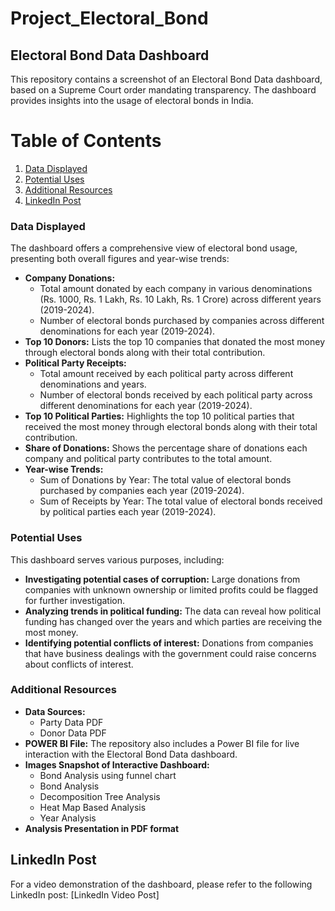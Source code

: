 # Project_Electoral_Bond
## Electoral Bond Data Dashboard

This repository contains a screenshot of an Electoral Bond Data dashboard, based on a Supreme Court order mandating transparency. The dashboard provides insights into the usage of electoral bonds in India.
# Table of Contents
1. [Data Displayed](#Data-Displayed)
2. [Potential Uses](#Potential-Uses)
3. [Additional Resources](#Additional-Resources)
4. [LinkedIn Post](#LinkedInPost)


### Data Displayed

The dashboard offers a comprehensive view of electoral bond usage, presenting both overall figures and year-wise trends:

- **Company Donations:**
  - Total amount donated by each company in various denominations (Rs. 1000, Rs. 1 Lakh, Rs. 10 Lakh, Rs. 1 Crore) across different years (2019-2024).
  - Number of electoral bonds purchased by companies across different denominations for each year (2019-2024).
- **Top 10 Donors:** Lists the top 10 companies that donated the most money through electoral bonds along with their total contribution.
- **Political Party Receipts:**
  - Total amount received by each political party across different denominations and years.
  - Number of electoral bonds received by each political party across different denominations for each year (2019-2024).
- **Top 10 Political Parties:** Highlights the top 10 political parties that received the most money through electoral bonds along with their total contribution.
- **Share of Donations:** Shows the percentage share of donations each company and political party contributes to the total amount.
- **Year-wise Trends:**
  - Sum of Donations by Year: The total value of electoral bonds purchased by companies each year (2019-2024).
  - Sum of Receipts by Year: The total value of electoral bonds received by political parties each year (2019-2024).

### Potential Uses

This dashboard serves various purposes, including:

- **Investigating potential cases of corruption:** Large donations from companies with unknown ownership or limited profits could be flagged for further investigation.
- **Analyzing trends in political funding:** The data can reveal how political funding has changed over the years and which parties are receiving the most money.
- **Identifying potential conflicts of interest:** Donations from companies that have business dealings with the government could raise concerns about conflicts of interest.

### Additional Resources

- **Data Sources:**
  - Party Data PDF
  - Donor Data PDF
- **POWER BI File:** The repository also includes a Power BI file for live interaction with the Electoral Bond Data dashboard.
- **Images Snapshot of Interactive Dashboard:**
  - Bond Analysis using funnel chart
  - Bond Analysis
  - Decomposition Tree Analysis
  - Heat Map Based Analysis
  - Year Analysis
- **Analysis Presentation in PDF format** 

## LinkedIn Post

For a video demonstration of the dashboard, please refer to the following LinkedIn post:
[LinkedIn Video Post]
